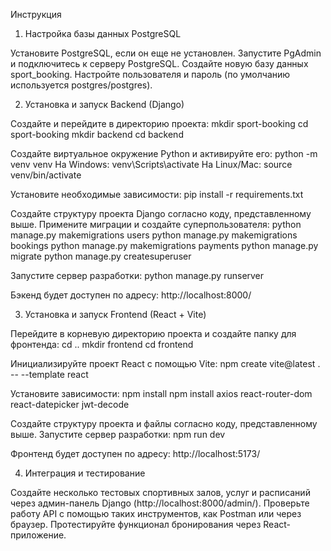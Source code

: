 Инструкция
1. Настройка базы данных PostgreSQL

Установите PostgreSQL, если он еще не установлен.
Запустите PgAdmin и подключитесь к серверу PostgreSQL.
Создайте новую базу данных sport_booking.
Настройте пользователя и пароль (по умолчанию используется postgres/postgres).

2. Установка и запуск Backend (Django)

Создайте и перейдите в директорию проекта:
mkdir sport-booking
cd sport-booking
mkdir backend
cd backend

Создайте виртуальное окружение Python и активируйте его:
python -m venv venv
На Windows:
venv\Scripts\activate
На Linux/Mac:
source venv/bin/activate

Установите необходимые зависимости:
pip install -r requirements.txt

Создайте структуру проекта Django согласно коду, представленному выше.
Примените миграции и создайте суперпользователя:
python manage.py makemigrations users
python manage.py makemigrations bookings
python manage.py makemigrations payments
python manage.py migrate
python manage.py createsuperuser

Запустите сервер разработки:
python manage.py runserver

Бэкенд будет доступен по адресу: http://localhost:8000/

3. Установка и запуск Frontend (React + Vite)

Перейдите в корневую директорию проекта и создайте папку для фронтенда:
cd ..
mkdir frontend
cd frontend

Инициализируйте проект React с помощью Vite:
npm create vite@latest . -- --template react

Установите зависимости:
npm install
npm install axios react-router-dom react-datepicker jwt-decode

Создайте структуру проекта и файлы согласно коду, представленному выше.
Запустите сервер разработки:
npm run dev

Фронтенд будет доступен по адресу: http://localhost:5173/

4. Интеграция и тестирование

Создайте несколько тестовых спортивных залов, услуг и расписаний через админ-панель Django (http://localhost:8000/admin/).
Проверьте работу API с помощью таких инструментов, как Postman или через браузер.
Протестируйте функционал бронирования через React-приложение.
